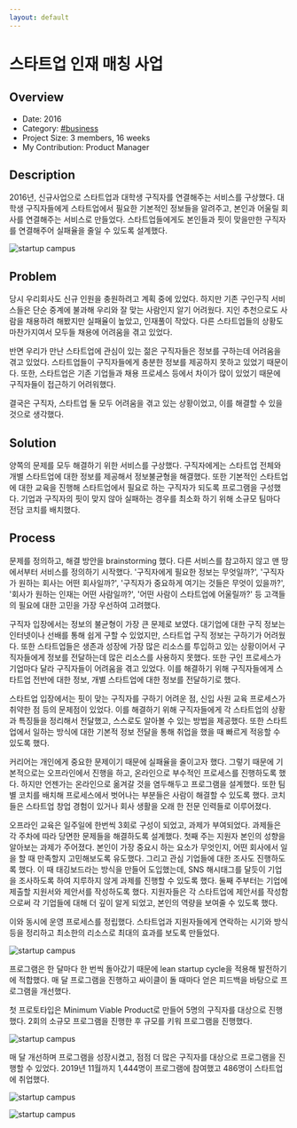 ```yaml
---
layout: default
---
```


# 스타트업 인재 매칭 사업

## Overview

* Date: 2016
* Category: [#business](https://www.google.com/search?q=business)
* Project Size: 3 members, 16 weeks
* My Contribution: Product Manager

## Description

2016년, 신규사업으로 스타트업과 대학생 구직자를 연결해주는 서비스를 구상했다. 
대학생 구직자들에게 스타트업에서 필요한 기본적인 정보들을 알려주고, 본인과 어울릴 회사를 연결해주는 서비스로 만들었다. 
스타트업들에게도 본인들과 핏이 맞을만한 구직자를 연결해주어 실패율을 줄일 수 있도록 설계했다. 

![startup campus]({{"/assets/img/project/startupcampus_1.jpg"}})

## Problem

당시 우리회사도 신규 인원을 충원하려고 계획 중에 있었다. 
하지만 기존 구인구직 서비스들은 단순 중계에 불과해 우리와 잘 맞는 사람인지 알기 어려웠다. 
지인 추천으로도 사람을 채용하려 해봤지만 실패율이 높았고, 인재풀이 작았다. 
다른 스타트업들의 상황도 마찬가지여서 모두들 채용에 어려움을 겪고 있었다. 

반면 우리가 만난 스타트업에 관심이 있는 젊은 구직자들은 정보를 구하는데 어려움을 겪고 있었다. 
스타트업들이 구직자들에게 충분한 정보를 제공하지 못하고 있었기 때문이다. 
또한, 스타트업은 기존 기업들과 채용 프로세스 등에서 차이가 많이 있었기 때문에 구직자들이 접근하기 어려워했다. 

결국은 구직자, 스타트업 둘 모두 어려움을 겪고 있는 상황이었고, 이를 해결할 수 있을 것으로 생각했다. 

## Solution

양쪽의 문제를 모두 해결하기 위한 서비스를 구상했다. 
구직자에게는 스타트업 전체와 개별 스타트업에 대한 정보를 제공해서 정보불균형을 해결했다. 
또한 기본적인 스타트업에 대한 교육을 진행해 스타트업에서 필요로 하는 구직자가 되도록 프로그램을 구성했다. 
기업과 구직자의 핏이 맞지 않아 실패하는 경우를 최소화 하기 위해 소규모 팀마다 전담 코치를 배치했다. 

## Process

문제를 정의하고, 해결 방안을 brainstorming 했다. 
다른 서비스를 참고하지 않고 맨 땅에서부터 서비스를 정의하기 시작했다. 
'구직자에게 필요한 정보는 무엇일까?', '구직자가 원하는 회사는 어떤 회사일까?', '구직자가 중요하게 여기는 것들은 무엇이 있을까?', '회사가 원하는 인재는 어떤 사람일까?', '어떤 사람이 스타트업에 어울릴까?' 등 고객들의 필요에 대한 고민을 가장 우선하여 고려했다. 

구직자 입장에서는 정보의 불균형이 가장 큰 문제로 보였다. 
대기업에 대한 구직 정보는 인터넷이나 선배를 통해 쉽게 구할 수 있었지만, 스타트업 구직 정보는 구하기가 어려웠다. 
또한 스타트업들은 생존과 성장에 가장 많은 리소스를 투입하고 있는 상황이어서 구직자들에게 정보를 전달하는데 많은 리소스를 사용하지 못했다. 
또한 구인 프로세스가 기업마다 달라 구직자들이 어려움을 겪고 있었다. 
이를 해결하기 위해 구직자들에게 스타트업 전반에 대한 정보, 개별 스타트업에 대한 정보를 전달하기로 했다. 

스타트업 입장에서는 핏이 맞는 구직자를 구하기 어려운 점, 신입 사원 교육 프로세스가 취약한 점 등의 문제점이 있었다. 
이를 해결하기 위해 구직자들에게 각 스타트업의 상황과 특징들을 정리해서 전달했고, 스스로도 알아볼 수 있는 방법을 제공했다. 
또한 스타트업에서 일하는 방식에 대한 기본적 정보 전달을 통해 취업을 했을 때 빠르게 적응할 수 있도록 했다. 

커리어는 개인에게 중요한 문제이기 때문에 실패율을 줄이고자 했다. 
그렇기 때문에 기본적으로는 오프라인에서 진행을 하고, 온라인으로 부수적인 프로세스를 진행하도록 했다. 
하지만 언젠가는 온라인으로 옮겨갈 것을 염두해두고 프로그램을 설계했다. 
또한 팀별 코치를 배치해 프로세스에서 벗어나는 부분들은 사람이 해결할 수 있도록 했다. 
코치들은 스타트업 창업 경험이 있거나 회사 생활을 오래 한 전문 인력들로 이루어졌다. 

오프라인 교육은 일주일에 한번씩 3회로 구성이 되었고, 과제가 부여되었다. 
과제들은 각 주차에 따라 당면한 문제들을 해결하도록 설계했다. 
첫째 주는 지원자 본인의 성향을 알아보는 과제가 주어졌다. 
본인이 가장 중요시 하는 요소가 무엇인지, 어떤 회사에서 일을 할 때 만족할지 고민해보도록 유도했다. 
그리고 관심 기업들에 대한 조사도 진행하도록 했다. 
이 때 태깅보드라는 방식을 만들어 도입했는데, SNS 해시태그를 달듯이 기업을 조사하도록 하여 지루하지 않게 과제를 진행할 수 있도록 했다. 
둘째 주부터는 기업에 제출할 지원서와 제안서를 작성하도록 했다. 
지원자들은 각 스타트업에 제안서를 작성함으로써 각 기업들에 대해 더 깊이 알게 되었고, 본인의 역량을 보여줄 수 있도록 했다. 

이와 동시에 운영 프로세스를 정립했다. 
스타트업과 지원자들에게 연락하는 시기와 방식 등을 정리하고 최소한의 리소스로 최대의 효과를 보도록 만들었다. 

![startup campus]({{"/assets/img/project/startupcampus_2.jpg"}})

프로그램은 한 달마다 한 번씩 돌아갔기 때문에 lean startup cycle을 적용해 발전하기에 적합했다. 
매 달 프로그램을 진행하고 싸이클이 돌 때마다 얻은 피드백을 바탕으로 프로그램을 개선했다. 

첫 프로토타입은 Minimum Viable Product로 만들어 5명의 구직자를 대상으로 진행했다. 
2회의 소규모 프로그램을 진행한 후 규모를 키워 프로그램을 진행했다. 

![startup campus]({{"/assets/img/project/startupcampus_3.jpg"}})

매 달 개선하며 프로그램을 성장시켰고, 점점 더 많은 구직자를 대상으로 프로그램을 진행할 수 있었다. 
2019년 11월까지 1,444명이 프로그램에 참여했고 486명이 스타트업에 취업했다.

![startup campus]({{"/assets/img/project/startupcampus_4.jpg"}})

![startup campus]({{"/assets/img/project/startupcampus_5.jpg"}})